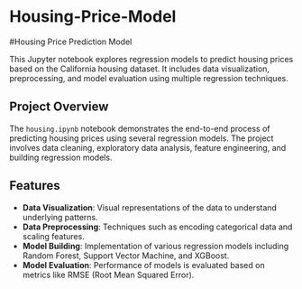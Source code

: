 # Housing-Price-Model

#Housing Price Prediction Model

This Jupyter notebook explores regression models to predict housing prices based on the California housing dataset. It includes data visualization, preprocessing, and model evaluation using multiple regression techniques.

## Project Overview

The `housing.ipynb` notebook demonstrates the end-to-end process of predicting housing prices using several regression models. The project involves data cleaning, exploratory data analysis, feature engineering, and building regression models.

## Features

- **Data Visualization**: Visual representations of the data to understand underlying patterns.
- **Data Preprocessing**: Techniques such as encoding categorical data and scaling features.
- **Model Building**: Implementation of various regression models including Random Forest, Support Vector Machine, and XGBoost.
- **Model Evaluation**: Performance of models is evaluated based on metrics like RMSE (Root Mean Squared Error).
